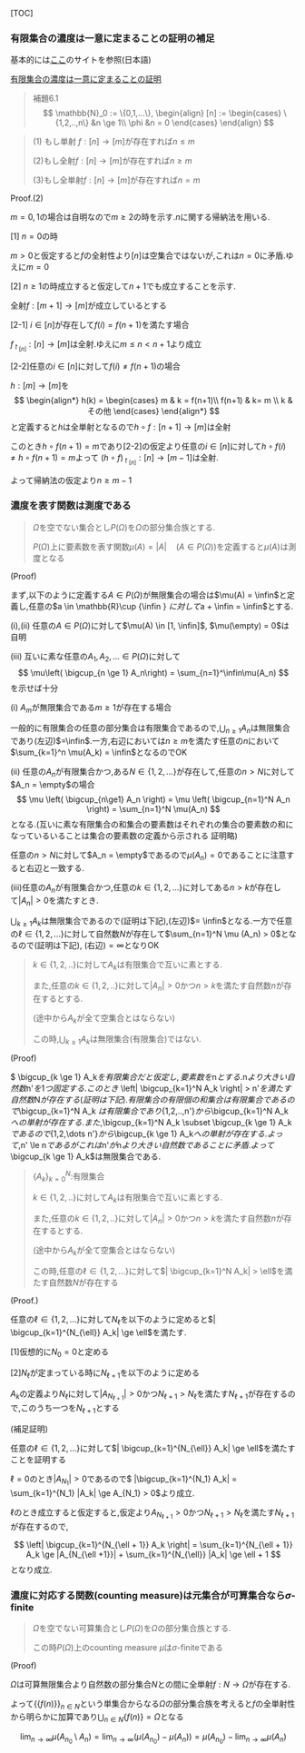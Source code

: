 [TOC]
### 有限集合の濃度は一意に定まることの証明の補足

基本的には[ここ](http://www.math.is.tohoku.ac.jp/~obata/student/subject/file/2018-6_yugen.pdf)のサイトを参照(日本語)

[有限集合の濃度は一意に定まることの証明](http://www.math.is.tohoku.ac.jp/~obata/student/subject/file/2018-6_yugen.pdf)

>  補題6.1 
> $$
> \mathbb{N}_0 := \{0,1,…\},
> \begin{align}
> [n] := 
> \begin{cases}
> 	\{1,2,..,n\}  &n \ge 1\\
> 	\phi  &n = 0
> \end{cases}
> \end{align}
> $$

> 
>
> (1) もし単射 $f : [n] \to [m]$が存在すれば$n \le m$
>
> (2)もし全射$f : [n] \to [m]$が存在すれば$n \ge m$
>
> (3)もし全単射$f : [n] \to [m]$が存在すれば$n = m$

Proof.(2)

$m=0,1$の場合は自明なので$m \ge 2$の時を示す.$n$に関する帰納法を用いる.

[1] $n=0$の時

$m \gt 0$と仮定すると$f$の全射性より$[n]$は空集合ではないが,これは$n=0$に矛盾.ゆえに$m=0$

[2] $n \ge 1$の時成立すると仮定して$n+1$でも成立することを示す.

全射$f:[m+1] \to [m]$が成立しているとする

[2-1] $i \in [n]$が存在して$f(i) = f(n+1)$を満たす場合

$f_{\restriction_{[n]}} : [n] \to [m]$は全射.ゆえに$m \le n \lt n+1$より成立

[2-2]任意の$i \in [n]$に対して$f(i) \ne f(n+1)$の場合

$h:[m] \to [m]$を
$$
\begin{align*}
	h(k) = \begin{cases}
			m & k = f(n+1)\\
			f(n+1) & k= m \\
			k & その他
		\end{cases}
\end{align*}
$$
と定義すると$h$は全単射となるので$h \circ f : [n+1] \to [m]$は全射

このとき$h \circ f(n+1) = m$であり[2-2]の仮定より任意の$i \in [n]$に対して$h \circ f (i) \ne h \circ f(n+1) = m$よって $(h \circ f)_{\restriction_{[n]}} : [n] \to [m-1]$は全射.

よって帰納法の仮定より$n \ge m-1$



### 濃度を表す関数は測度である

> $\Omega$を空でない集合とし$P(\Omega)$を$\Omega$の部分集合族とする.
>
> $P(\Omega)$上に要素数を表す関数$\mu (A) = | A | \quad (A \in P(\Omega))$を定義すると$\mu(A)$は測度となる 

(Proof)

まず,以下のように定義する$A \in P(\Omega)$が無限集合の場合は$\mu(A) = \infin$と定義し,任意の$a \in \mathbb{R}\cup \{\infin \} $に対して$a + \infin = \infin$とする.

(i),(ii) 任意の$A \in P(\Omega)$に対して$\mu(A) \in [1, \infin]$,  $\mu(\empty) = 0$は自明

(iii) 互いに素な任意の$A_1, A_2,\dots \in P(\Omega)$に対して
$$
\mu\left( \bigcup_{n \ge 1} A_n\right) = \sum_{n=1}^\infin\mu(A_n)
$$
を示せば十分

(i) $A_m$が無限集合である$m \ge 1$が存在する場合

一般的に有限集合の任意の部分集合は有限集合であるので,$\bigcup_{n \ge 1} A_n$は無限集合であり(左辺)$=\infin$.一方,右辺においては$n \ge m$を満たす任意の$n$において$\sum_{k=1}^n \mu(A_k) = \infin$となるのでOK

(ii) 任意の$A_n$が有限集合かつ,ある$N \in \{1,2,\dots\}$が存在して,任意の$n > N$に対して$A_n = \empty$の場合
$$
 \mu \left( \bigcup_{n\ge1} A_n \right)
 = \mu \left( \bigcup_{n=1}^N A_n \right)
 = \sum_{n=1}^N \mu(A_n)
$$
となる.(互いに素な有限集合の和集合の要素数はそれぞれの集合の要素数の和になっているいることは集合の要素数の定義から示される 証明略)



任意の$n > N$に対して$A_n = \empty$であるので$\mu(A_n) = 0$であることに注意すると右辺と一致する.

(iii)任意の$A_n$が有限集合かつ,任意の$k \in \{1,2,\dots\}$に対してある$n > k$が存在して$|A_n| >0$を満たすとき.

$\bigcup_{k \ge 1} A_k$は無限集合であるので(証明は下記),(左辺)$= \infin$となる.一方で任意の$\ell \in \{1,2,\dots \}$に対して自然数$N$が存在して$\sum_{n=1}^N \mu (A_n) > 0$となるので(証明は下記), (右辺)$=\infty$となりOK



> $k \in \{1,2,..\}$に対して$A_k$は有限集合で互いに素とする.
>
> また,任意の$k  \in \{1,2,..\}$に対して$|A_n| > 0$かつ$n > k$を満たす自然数$n$が存在するとする.
>
> (途中から$A_k$が全て空集合とはならない)
>
> この時,$\bigcup_{k \ge 1} A_k$は無限集合(有限集合)ではない.

(Proof)

$ \bigcup_{k \ge 1} A_k$を有限集合だと仮定し,要素数を$n$とする.$n$より大きい自然数$n'$を1つ固定する.このとき$ \left| \bigcup_{k=1}^N A_k \right| > n'$を満たす自然数$N$が存在する(証明は下記).有限集合の有限個の和集合は有限集合であるので$\bigcup_{k=1}^N A_k $は有限集合であり$\{1,2,..,n'\}$から$\bigcup_{k=1}^N A_k $への単射が存在する.また,$\bigcup_{k=1}^N A_k \subset \bigcup_{k \ge 1} A_k  $であるので$\{1,2,\dots n'\}$から$\bigcup_{k \ge 1} A_k$への単射が存在する.よって,$n' \le n$であるがこれは$n'$が$n$より大きい自然数であることに矛盾.よって$\bigcup_{k \ge 1} A_k$は無限集合である.



> $\{A_k\}_{k=0}^N$:有限集合
>
> $k \in \{1,2,..\}$に対して$A_k$は有限集合で互いに素とする.
>
> また,任意の$k  \in \{1,2,..\}$に対して$|A_n| > 0$かつ$n > k$を満たす自然数$n$が存在するとする.
>
> (途中から$A_k$が全て空集合とはならない)
>
> この時,任意の$\ell \in \{1,2,...\}$に対して$| \bigcup_{k=1}^N A_k| > \ell$を満たす自然数$N$が存在する

(Proof.)

任意の$\ell \in \{1,2,\dots\}$に対して$N_{\ell}$を以下のように定めると$| \bigcup_{k=1}^{N_{\ell}} A_k| \ge \ell$を満たす.

[1]仮想的に$N_0 = 0$と定める

[2]$N_{\ell}$が定まっている時に$N_{\ell + 1}$を以下のように定める

$A_k$の定義より$N_\ell$に対して$| A_{N_{\ell +1}} | >0$かつ$N_{\ell + 1} > N_\ell$を満たす$N_{\ell + 1}$が存在するので,このうち一つを$N_{\ell + 1}$とする

(補足証明)

任意の$\ell \in \{1,2,\dots\}$に対して$| \bigcup_{k=1}^{N_{\ell}} A_k| \ge \ell$を満たすことを証明する

$\ell = 0$のとき$| A_{N_1} | > 0$であるので$  |\bigcup_{k=1}^{N_1} A_k| = \sum_{k=1}^{N_1} |A_k| \ge A_{N_1} > 0$より成立.

$\ell$のとき成立すると仮定すると,仮定より$A_{N_{\ell + 1}} > 0$かつ$N_{\ell + 1} > N_{\ell}$を満たす$N_{\ell + 1}$が存在するので,


$$
\left| \bigcup_{k=1}^{N_{\ell + 1}} A_k \right|
= \sum_{k=1}^{N_{\ell + 1}} A_k
\ge |A_{N_{\ell +1}}| + \sum_{k=1}^{N_{\ell}} |A_k| \ge \ell + 1
$$
となり成立.



### 濃度に対応する関数(counting measure)は元集合が可算集合なら$\sigma$-finite

> $\Omega$を空でない可算集合とし$P(\Omega)$を$\Omega$の部分集合族とする.
>
> この時$P(\Omega)$上のcounting measure $\mu$は$\sigma$-finiteである

(Proof)

$\Omega$は可算無限集合より自然数の部分集合$N$との間に全単射$f: N \to \Omega$が存在する.

よって$\{\{f(n)\}\}_{n \in N}$という単集合からなる$\Omega$の部分集合族を考えると$f$の全単射性から明らかに加算であり$\bigcup_{n \in N} \{ f(n) \} = \Omega$となる

$$
\lim_{n \to \infty} \mu(A_{n_0} \setminus A_n)
= \lim_{n \to \infty} \left(
		 \mu(A_{n_0}) - \mu(A_n)
	\right)
= \mu(A_{n_0}) -  \lim_{n \to \infty} \mu(A_n)
$$

